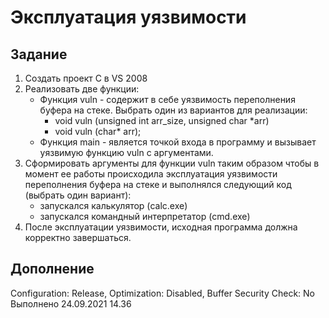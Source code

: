 # Эксплуатация уязвимости
## Задание
1. Создать проект С в VS 2008
2. Реализовать две функции:
    - Функция vuln - содержит в себе уязвимость переполнения буфера на стеке. Выбрать один из вариантов для реализации:
        - void vuln (unsigned int arr_size, unsigned char \*arr)
        - void vuln (char\* arr);
    - Функция main - является точкой входа в программу и вызывает уязвимую функцию vuln с аргументами.
3. Сформировать аргументы для функции vuln таким образом чтобы в момент ее работы происходила эксплуатация уязвимости переполнения буфера на стеке и выполнялся следующий код (выбрать один вариант):
   - запускался калькулятор (calc.exe)
   - запускался командный интерпретатор (cmd.exe)
4. После эксплуатации уязвимости, исходная программа должна корректно завершаться.
## Дополнение
Configuration: Release, Optimization: Disabled, Buffer Security Check: No  
Выполнено 24.09.2021 14.36
